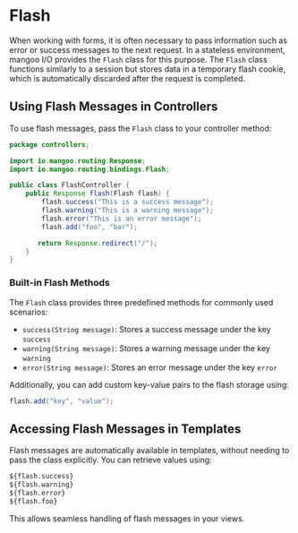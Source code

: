 # Flash

When working with forms, it is often necessary to pass information such as error or success messages to the next request. In a stateless environment, mangoo I/O provides the `Flash` class for this purpose. The `Flash` class functions similarly to a session but stores data in a temporary flash cookie, which is automatically discarded after the request is completed.

## Using Flash Messages in Controllers

To use flash messages, pass the `Flash` class to your controller method:

```java
package controllers;

import io.mangoo.routing.Response;
import io.mangoo.routing.bindings.Flash;

public class FlashController {
    public Response flash(Flash flash) {
        flash.success("This is a success message");
        flash.warning("This is a warning message");
        flash.error("This is an error message");
        flash.add("foo", "bar");

       return Response.redirect("/");
    }
}
```

### Built-in Flash Methods

The `Flash` class provides three predefined methods for commonly used scenarios:
- `success(String message)`: Stores a success message under the key `success`
- `warning(String message)`: Stores a warning message under the key `warning`
- `error(String message)`: Stores an error message under the key `error`

Additionally, you can add custom key-value pairs to the flash storage using:

```java
flash.add("key", "value");
```

## Accessing Flash Messages in Templates

Flash messages are automatically available in templates, without needing to pass the class explicitly. You can retrieve values using:

```html
${flash.success}
${flash.warning}
${flash.error}
${flash.foo}
```

This allows seamless handling of flash messages in your views.
